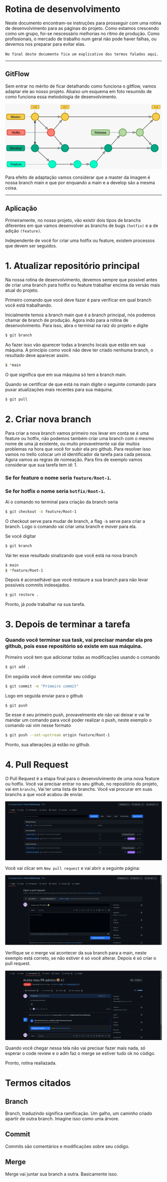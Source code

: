 # Rotina de desenvolvimento

Neste documento encontram-se instruções para prosseguir com uma rotina de desenvolvimento para as páginas do projeto. Como estamos crescendo como um grupo, foi-se nescessário melhorias no rítmo de produção. Como profissionais, o mercado de trabalho num geral não pode haver falhas, ou devemos nos preparar para evitar elas.

`No final deste documento fica um explicativo dos termos falados aqui.`

---

## GitFlow

Sem entrar no mérito de ficar detalhando como funciona o gitflow, vamos adaptar ele ao nosso projeto. Abaixo um esquema em foto resumido de como funciona essa metodologia de desenvolvimento.

![GitFlow](./gitflow.jpeg)

Para efeito de adaptação vamos considerar que a master da imagem é nossa branch main e que por enquando a main e a develop são a mesma coisa.

---

## Aplicação

Primeiramente, no nosso projeto, vão existir dois tipos de branchs diferentes em que vamos desenvolver as branchs de bugs `(hotfix)` e a de adição `(feature)`.

Independente de você for criar uma hotfix ou feature, existem processos que devem ser seguidos.

# 1. Atualizar repositório principal

Na nossa rotina de desenvolvimento, devemos sempre que possível antes de criar uma branch para hotfix ou feature trabalhar encima da versão mais atual do projeto.

Primeiro comando que você deve fazer é para verificar em qual branch você está trabalhando.

Inicialmente temos a branch main que é a branch principal, nós podemos chamar de branch de produção. Agora indo para a rotina de desenvolvimento. Para isso, abra o terminal na raiz do projeto e digite

```bash
$ git branch
```

Ao fazer isso vão aparecer todas a branchs locais que estão em sua máquina. A princípio como você não deve ter criado nenhuma branch, o resultado deve aparecer assim.

```bash
$ *main
```

O que significa que em sua máquina só tem a branch main.

Quando se certificar de que está na main digite o seguinte comando para puxar atualizações mais recentes para sua máquina.

```bash
$ git pull
```

# 2. Criar nova branch 

Para criar a nova branch vamos primeiro nos levar em conta se é uma feature ou hotfix, não podemos também criar uma branch com o mesmo nome de uma já existente, ou muito provavelmente vai dar muitos problemas na hora que você for subir ela pro github. Para resolver isso vamos no trello colocar um id identificador da tarefa para cada pessoa. Agora vamos as regras de nomeação. Para fins de exemplo vamos considerar que sua tarefa tem id: 1.

### Se for feature o nome seria `feature/Root-1`.

### Se for hotfix o nome seria `hotfix/Root-1`.

Aí o comando no terminal para criação da branch seria

```bash
$ git checkout -b feature/Root-1
```

O checkout serve para mudar de branch, a flag `-b` serve para criar a branch. Logo o comando vai criar uma branch e mover para ela.

Se você digitar 

```bash
$ git branch
```

Vai ter esse resultado sinalizando que você está na nova branch

```bash
$ main
$ *feature/Root-1
```

Depois é aconselhável que você restaure a sua branch para não levar possíveis commits indesejados.

```bash
$ git restore .
```
Pronto, já pode trabalhar na sua tarefa.

# 3. Depois de terminar a tarefa

### Quando você terminar sua task, vai precisar mandar ela pro github, pois esse repositório só existe em sua máquina.

Primeiro você tem que adicionar todas as modificações usando o comando

```bash
$ git add .
```

Em seguida você deve commitar seu código

```bash
$ git commit -m "Primeiro commit"
```

Logo em seguida enviar para o github

```bash
$ git push
```

Se esse é seu primeiro push, provavelmente ele não vai deixar e vai te mandar um comando para você poder realizar o push, neste exemplo o comando vai vim nesse formato

```bash
$ git push --set-upstream origin feature/Root-1
```

Pronto, sua alterações já estão no github.

# 4. Pull Request

O Pull Request é a etapa final para o desenvolvimento de uma nova feature ou hotfix. Você vai precisar entrar no seu github, no repositório do projeto, vai em `branchs`, Vai ter uma lista de branchs. Você vai procurar em suas branchs a que você acabou de enviar.

![GitFlow](./branchs.png)

Você vai clicar em `New pull request` e vai abrir a seguinte página:

![GitFlow](./commitPR.png)

Verifique se o merge vai acontecer da sua branch para a main, neste exemplo está correto, se não estiver é só você alterar. Depois é só criar o pull request.

![GitFlow](./pr.png)

Quando você chegar nessa tela não vai precisar fazer mais nada, só esperar o code review e o adm faz o merge se estiver tudo ok no código.

Pronto, rotina realiazada.

# Termos citados

## Branch

Branch, traduzindo significa ramificação. Um galho, um caminho criado apartir de outra branch. Imagine isso como uma árvore.

## Commit

Commits são comentários e modificações sobre seu código.

## Merge

Merge vai juntar sua branch a outra. Basicamente isso.